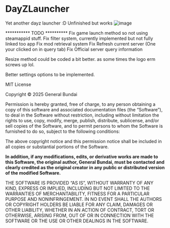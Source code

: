 # DayZLauncher
Yet another dayz launcher :D
Unfinished but works
![image](https://github.com/user-attachments/assets/977c8224-2823-4684-9c6a-0411ef5e0356)

*********** TODO **********
Fix game launch method so not using steamappid stuff.
Fix filter system, currently implemented but not fully linked too app
Fix mod retrieval system
Fix Refresh current server (One your clicked on in query tab)
Fix Official server query information

Resize method could be coded a bit better. as some times the logo erm screws up lol.

Better settings options to be implemented.



MIT License

Copyright © 2025 General Bundai

Permission is hereby granted, free of charge, to any person obtaining a copy
of this software and associated documentation files (the “Software”), to deal
in the Software without restriction, including without limitation the rights
to use, copy, modify, merge, publish, distribute, sublicense, and/or sell
copies of the Software, and to permit persons to whom the Software is
furnished to do so, subject to the following conditions:

The above copyright notice and this permission notice shall be included in all
copies or substantial portions of the Software.

**In addition, if any modifications, edits, or derivative works are made to this Software, the original author, General Bundai, must be contacted and clearly credited as the original creator in any public or distributed version of the modified Software.**

THE SOFTWARE IS PROVIDED “AS IS”, WITHOUT WARRANTY OF ANY KIND, EXPRESS OR
IMPLIED, INCLUDING BUT NOT LIMITED TO THE WARRANTIES OF MERCHANTABILITY,
FITNESS FOR A PARTICULAR PURPOSE AND NONINFRINGEMENT. IN NO EVENT SHALL THE
AUTHORS OR COPYRIGHT HOLDERS BE LIABLE FOR ANY CLAIM, DAMAGES OR OTHER
LIABILITY, WHETHER IN AN ACTION OF CONTRACT, TORT OR OTHERWISE, ARISING FROM,
OUT OF OR IN CONNECTION WITH THE SOFTWARE OR THE USE OR OTHER DEALINGS IN THE
SOFTWARE.
